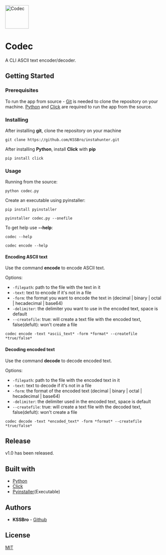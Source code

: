 <img alt="Codec" src="https://raw.githubusercontent.com/KSSBro/codec/gh-pages/public/images/logo.png" height="75">

# Codec
A CLI ASCII text encoder/decoder.

## Getting Started

### Prerequisites

To run the app from source - [Git](https://git-scm.com/) is needed to clone the repository on your machine. [Python](https://www.python.org/) and [Click](https://click.palletsprojects.com/en/7.x/) are required to run the app from the source.

### Installing

After installing **git**, clone the repository on your machine

```
git clone https://github.com/KSSBro/instahunter.git
```

After installing **Python**, install **Click** with **pip**

```
pip install click
```

### Usage

Running from the source:

```
python codec.py
```

Create an executable using pyinstaller:

```
pip install pyinstaller

pyinstaller codec.py --onefile
```

To get help use **--help**:

```
codec --help
```

```
codec encode --help
```

#### Encoding ASCII text

Use the command **encode** to encode ASCII text.

Options:

- `-filepath`: path to the file with the text in it 
- `-text`: text to encode if it's not in a file
- `-form`: the format you want to encode the text in (decimal | binary | octal | hecadecimal | base64)
- `-delimiter`: the delimiter you want to use in the encoded text, space is default
- `--createfile`: true: will create a text file with the encoded text, false(defult): won't create a file

```
codec encode -text *ascii_text* -form *format* --createfile *true/false*
```

#### Decoding encoded text

Use the command **decode** to decode encoded text.

Options:

- `-filepath`: path to the file with the encoded text in it 
- `-text`: text to decode if it's not in a file
- `-form`: the format of the encoded text (decimal | binary | octal | hecadecimal | base64)
- `-delimiter`: the delimiter used in the encoded text, space is default
- `--createfile`: true: will create a text file with the decoded text, false(defult): won't create a file

```
codec decode -text *encoded_text* -form *format* --createfile *true/false*
```

## Release

v1.0 has been released.

## Built with

- [Python](https://www.python.org/)
- [Click](https://click.palletsprojects.com/en/7.x/)
- [Pyinstaller](https://www.pyinstaller.org/)(Executable)

## Authors

- **KSSBro** - [Github](https://github.com/KSSBro)

## License

[MIT](https://choosealicense.com/licenses/mit/)
